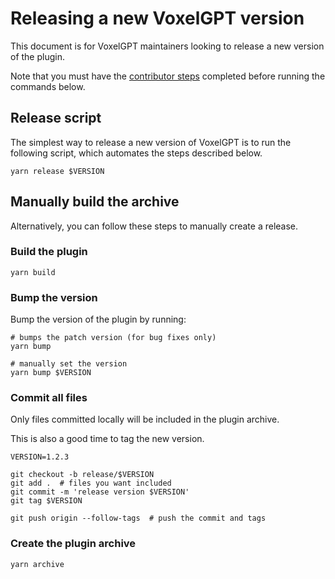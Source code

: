 # Releasing a new VoxelGPT version

This document is for VoxelGPT maintainers looking to release a new version of
the plugin.

Note that you must have the [contributor steps](CONTRIBUTING.md) completed
before running the commands below.

## Release script

The simplest way to release a new version of VoxelGPT is to run the following
script, which automates the steps described below.

```shell
yarn release $VERSION
```

## Manually build the archive

Alternatively, you can follow these steps to manually create a release.

### Build the plugin

```shell
yarn build
```

### Bump the version

Bump the version of the plugin by running:

```shell
# bumps the patch version (for bug fixes only)
yarn bump

# manually set the version
yarn bump $VERSION
```

### Commit all files

Only files committed locally will be included in the plugin archive.

This is also a good time to tag the new version.

```shell
VERSION=1.2.3

git checkout -b release/$VERSION
git add .  # files you want included
git commit -m 'release version $VERSION'
git tag $VERSION

git push origin --follow-tags  # push the commit and tags
```

### Create the plugin archive

```shell
yarn archive
```
